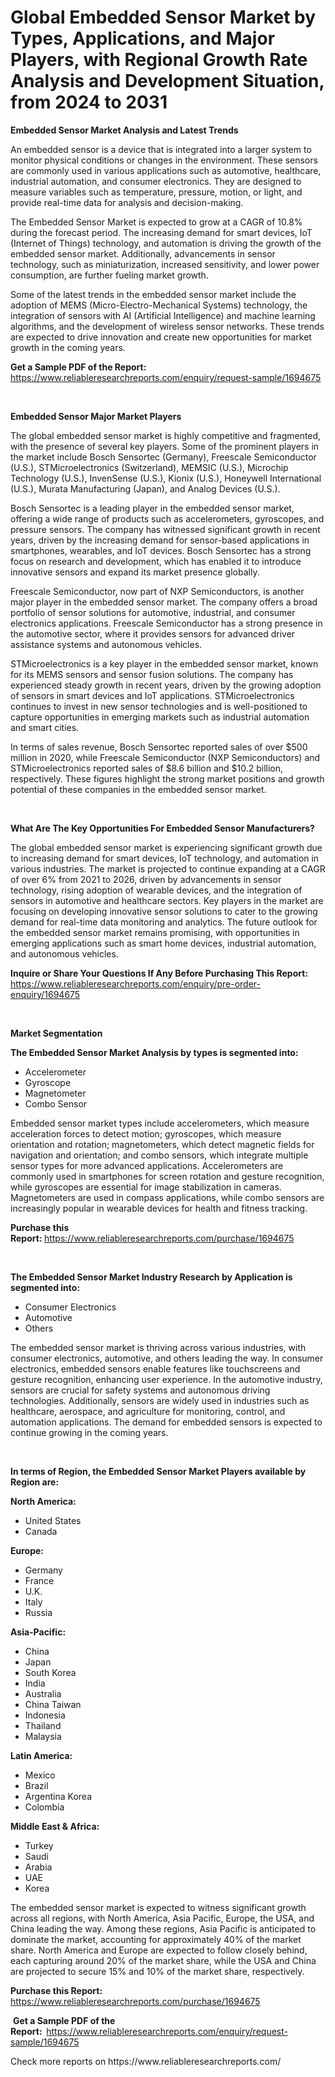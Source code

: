 <p><h1>Global Embedded Sensor Market by Types, Applications, and Major Players, with Regional Growth Rate Analysis and Development Situation, from 2024 to 2031</h1></p><p><strong>Embedded Sensor Market Analysis and Latest Trends</strong></p>
<p><p>An embedded sensor is a device that is integrated into a larger system to monitor physical conditions or changes in the environment. These sensors are commonly used in various applications such as automotive, healthcare, industrial automation, and consumer electronics. They are designed to measure variables such as temperature, pressure, motion, or light, and provide real-time data for analysis and decision-making.</p><p>The Embedded Sensor Market is expected to grow at a CAGR of 10.8% during the forecast period. The increasing demand for smart devices, IoT (Internet of Things) technology, and automation is driving the growth of the embedded sensor market. Additionally, advancements in sensor technology, such as miniaturization, increased sensitivity, and lower power consumption, are further fueling market growth.</p><p>Some of the latest trends in the embedded sensor market include the adoption of MEMS (Micro-Electro-Mechanical Systems) technology, the integration of sensors with AI (Artificial Intelligence) and machine learning algorithms, and the development of wireless sensor networks. These trends are expected to drive innovation and create new opportunities for market growth in the coming years.</p></p>
<p><strong>Get a Sample PDF of the Report:&nbsp;</strong> <a href="https://www.reliableresearchreports.com/enquiry/request-sample/1694675">https://www.reliableresearchreports.com/enquiry/request-sample/1694675</a></p>
<p>&nbsp;</p>
<p><strong>Embedded Sensor Major Market Players</strong></p>
<p><p>The global embedded sensor market is highly competitive and fragmented, with the presence of several key players. Some of the prominent players in the market include Bosch Sensortec (Germany), Freescale Semiconductor (U.S.), STMicroelectronics (Switzerland), MEMSIC (U.S.), Microchip Technology (U.S.), InvenSense (U.S.), Kionix (U.S.), Honeywell International (U.S.), Murata Manufacturing (Japan), and Analog Devices (U.S.).</p><p>Bosch Sensortec is a leading player in the embedded sensor market, offering a wide range of products such as accelerometers, gyroscopes, and pressure sensors. The company has witnessed significant growth in recent years, driven by the increasing demand for sensor-based applications in smartphones, wearables, and IoT devices. Bosch Sensortec has a strong focus on research and development, which has enabled it to introduce innovative sensors and expand its market presence globally.</p><p>Freescale Semiconductor, now part of NXP Semiconductors, is another major player in the embedded sensor market. The company offers a broad portfolio of sensor solutions for automotive, industrial, and consumer electronics applications. Freescale Semiconductor has a strong presence in the automotive sector, where it provides sensors for advanced driver assistance systems and autonomous vehicles.</p><p>STMicroelectronics is a key player in the embedded sensor market, known for its MEMS sensors and sensor fusion solutions. The company has experienced steady growth in recent years, driven by the growing adoption of sensors in smart devices and IoT applications. STMicroelectronics continues to invest in new sensor technologies and is well-positioned to capture opportunities in emerging markets such as industrial automation and smart cities.</p><p>In terms of sales revenue, Bosch Sensortec reported sales of over $500 million in 2020, while Freescale Semiconductor (NXP Semiconductors) and STMicroelectronics reported sales of $8.6 billion and $10.2 billion, respectively. These figures highlight the strong market positions and growth potential of these companies in the embedded sensor market.</p></p>
<p>&nbsp;</p>
<p><strong>What Are The Key Opportunities For Embedded Sensor Manufacturers?</strong></p>
<p><p>The global embedded sensor market is experiencing significant growth due to increasing demand for smart devices, IoT technology, and automation in various industries. The market is projected to continue expanding at a CAGR of over 6% from 2021 to 2026, driven by advancements in sensor technology, rising adoption of wearable devices, and the integration of sensors in automotive and healthcare sectors. Key players in the market are focusing on developing innovative sensor solutions to cater to the growing demand for real-time data monitoring and analytics. The future outlook for the embedded sensor market remains promising, with opportunities in emerging applications such as smart home devices, industrial automation, and autonomous vehicles.</p></p>
<p><strong>Inquire or Share Your Questions If Any Before Purchasing This Report:</strong> <a href="https://www.reliableresearchreports.com/enquiry/pre-order-enquiry/1694675">https://www.reliableresearchreports.com/enquiry/pre-order-enquiry/1694675</a></p>
<p>&nbsp;</p>
<p><strong>Market Segmentation</strong></p>
<p><strong>The Embedded Sensor Market Analysis by types is segmented into:</strong></p>
<p><ul><li>Accelerometer</li><li>Gyroscope</li><li>Magnetometer</li><li>Combo Sensor</li></ul></p>
<p><p>Embedded sensor market types include accelerometers, which measure acceleration forces to detect motion; gyroscopes, which measure orientation and rotation; magnetometers, which detect magnetic fields for navigation and orientation; and combo sensors, which integrate multiple sensor types for more advanced applications. Accelerometers are commonly used in smartphones for screen rotation and gesture recognition, while gyroscopes are essential for image stabilization in cameras. Magnetometers are used in compass applications, while combo sensors are increasingly popular in wearable devices for health and fitness tracking.</p></p>
<p><strong>Purchase this Report:&nbsp;</strong><a href="https://www.reliableresearchreports.com/purchase/1694675">https://www.reliableresearchreports.com/purchase/1694675</a></p>
<p>&nbsp;</p>
<p><strong>The Embedded Sensor Market Industry Research by Application is segmented into:</strong></p>
<p><ul><li>Consumer Electronics</li><li>Automotive</li><li>Others</li></ul></p>
<p><p>The embedded sensor market is thriving across various industries, with consumer electronics, automotive, and others leading the way. In consumer electronics, embedded sensors enable features like touchscreens and gesture recognition, enhancing user experience. In the automotive industry, sensors are crucial for safety systems and autonomous driving technologies. Additionally, sensors are widely used in industries such as healthcare, aerospace, and agriculture for monitoring, control, and automation applications. The demand for embedded sensors is expected to continue growing in the coming years.</p></p>
<p>&nbsp;</p>
<p><strong>In terms of Region, the Embedded Sensor Market Players available by Region are:</strong></p>
<p>
    <p> <strong> North America: </strong>
        <ul>
            <li>United States</li>
            <li>Canada</li>
        </ul>
        </p> 
    <p> <strong> Europe: </strong>
        <ul>
            <li>Germany</li>
            <li>France</li>
            <li>U.K.</li>
            <li>Italy</li>
            <li>Russia</li>
        </ul>
        </p> 
    <p> <strong> Asia-Pacific: </strong>
        <ul>
            <li>China</li>
            <li>Japan</li>
            <li>South Korea</li>
            <li>India</li>
            <li>Australia</li>
            <li>China Taiwan</li>
            <li>Indonesia</li>
            <li>Thailand</li>
            <li>Malaysia</li>
        </ul>
        </p> 
    <p> <strong> Latin America: </strong>
        <ul>
            <li>Mexico</li>
            <li>Brazil</li>
            <li>Argentina Korea</li>
            <li>Colombia</li>
        </ul>
        </p> 
    <p> <strong> Middle East & Africa: </strong>
        <ul>
            <li>Turkey</li>
            <li>Saudi</li>
            <li>Arabia</li>
            <li>UAE</li>
            <li>Korea</li>
        </ul>
    </p>
    </p>
<p><p>The embedded sensor market is expected to witness significant growth across all regions, with North America, Asia Pacific, Europe, the USA, and China leading the way. Among these regions, Asia Pacific is anticipated to dominate the market, accounting for approximately 40% of the market share. North America and Europe are expected to follow closely behind, each capturing around 20% of the market share, while the USA and China are projected to secure 15% and 10% of the market share, respectively.</p></p>
<p><strong>Purchase this Report: </strong><a href="https://www.reliableresearchreports.com/purchase/1694675">https://www.reliableresearchreports.com/purchase/1694675</a></p>
<p>&nbsp;<strong>Get a Sample PDF of the Report:&nbsp;&nbsp;</strong><a href="https://www.reliableresearchreports.com/enquiry/request-sample/1694675">https://www.reliableresearchreports.com/enquiry/request-sample/1694675</a></p>
<p><strong></strong></p>
<p>Check more reports on https://www.reliableresearchreports.com/</p>